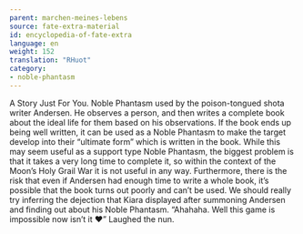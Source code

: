 ```yaml
---
parent: marchen-meines-lebens
source: fate-extra-material
id: encyclopedia-of-fate-extra
language: en
weight: 152
translation: "RHuot"
category:
- noble-phantasm
---
```


A Story Just For You.
Noble Phantasm used by the poison-tongued shota writer Andersen.
He observes a person, and then writes a complete book about the ideal life for them based on his observations.
If the book ends up being well written, it can be used as a Noble Phantasm to make the target develop into their “ultimate form” which is written in the book.
While this may seem useful as a support type Noble Phantasm, the biggest problem is that it takes a very long time to complete it, so within the context of the Moon’s Holy Grail War it is not useful in any way.
Furthermore, there is the risk that even if Andersen had enough time to write a whole book, it’s possible that the book turns out poorly and can’t be used.
We should really try inferring the dejection that Kiara displayed after summoning Andersen and finding out about his Noble Phantasm.
“Ahahaha. Well this game is impossible now isn’t it ♥”
Laughed the nun.
